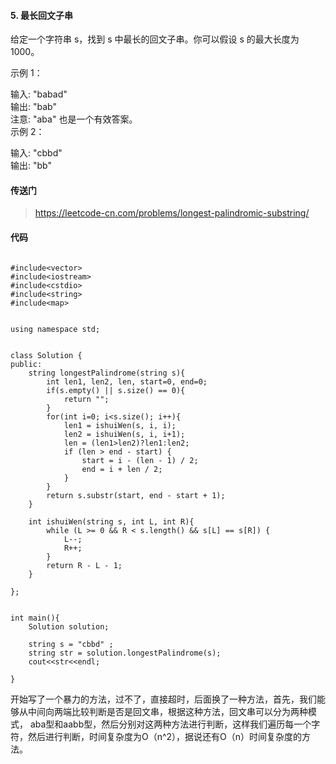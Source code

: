 #### 5. 最长回文子串


给定一个字符串 s，找到 s 中最长的回文子串。你可以假设 s 的最大长度为 1000。

示例 1：  

输入: "babad"  
输出: "bab"  
注意: "aba" 也是一个有效答案。  
示例 2：  

输入: "cbbd"  
输出: "bb"  


#### 传送门
>  https://leetcode-cn.com/problems/longest-palindromic-substring/

#### 代码

```

#include<vector>
#include<iostream>
#include<cstdio>
#include<string>
#include<map>


using namespace std; 


class Solution {
public:
	string longestPalindrome(string s){
		int len1, len2, len, start=0, end=0;
		if(s.empty() || s.size() == 0){
			return "";
		}
		for(int i=0; i<s.size(); i++){
			len1 = ishuiWen(s, i, i);
			len2 = ishuiWen(s, i, i+1);
			len = (len1>len2)?len1:len2;
			if (len > end - start) {
            	start = i - (len - 1) / 2;
            	end = i + len / 2;
        	}
		}
		return s.substr(start, end - start + 1);
	}
	
	int ishuiWen(string s, int L, int R){
    	while (L >= 0 && R < s.length() && s[L] == s[R]) {
        	L--;
        	R++;
    	}
    	return R - L - 1;
	}
		
};


int main(){
	Solution solution;

	string s = "cbbd" ;
	string str = solution.longestPalindrome(s);
	cout<<str<<endl;
	
}

```
开始写了一个暴力的方法，过不了，直接超时，后面换了一种方法，首先，我们能够从中间向两端比较判断是否是回文串，根据这种方法，回文串可以分为两种模式，
aba型和aabb型，然后分别对这两种方法进行判断，这样我们遍历每一个字符，然后进行判断，时间复杂度为O（n^2），据说还有O（n）时间复杂度的方法。












